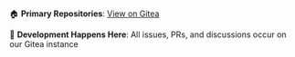 🏠 **Primary Repositories**: [View on Gitea](https://git.zero-downtime.net/ZeroDownTime)

📝 **Development Happens Here**: All issues, PRs, and discussions occur on our Gitea instance
